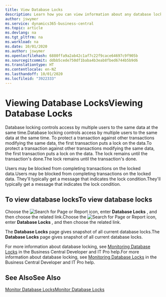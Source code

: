 ```yaml
---
title: View Database Locks
description: Learn how you can view information about any database locks right from the client interface in Business Central.
author: jswymer
ms.service: dynamics365-business-central
ms.topic: article
ms.devlang: na
ms.tgt_pltfrm: na
ms.workload: na
ms.date: 10/01/2020
ms.author: jswymer
ms.openlocfilehash: 6880ffa9a2ab42c1af7c22f9cace64697c9f905b
ms.sourcegitcommit: ddbb5cede750df1baba4b3eab8fbed6744b5b9d6
ms.translationtype: HT
ms.contentlocale: en-NZ
ms.lasthandoff: 10/01/2020
ms.locfileid: "3922333"
---
```

# <a name="viewing-database-locks"></a><span data-ttu-id="7141a-103">Viewing Database Locks</span><span class="sxs-lookup"><span data-stu-id="7141a-103">Viewing Database Locks</span></span>

<span data-ttu-id="7141a-104">Database locking controls access by multiple users to the same data at the same time.</span><span class="sxs-lookup"><span data-stu-id="7141a-104">Database locking controls access by multiple users to the same data at the same time.</span></span> <span data-ttu-id="7141a-105">To protect a transaction against other transactions modifying the same data, the first transaction puts a lock on the data.</span><span class="sxs-lookup"><span data-stu-id="7141a-105">To protect a transaction against other transactions modifying the same data, the first transaction puts a lock on the data.</span></span> <span data-ttu-id="7141a-106">The lock remains until the transaction's done.</span><span class="sxs-lookup"><span data-stu-id="7141a-106">The lock remains until the transaction's done.</span></span>

<span data-ttu-id="7141a-107">Users may be blocked from completing transactions on the locked data.</span><span class="sxs-lookup"><span data-stu-id="7141a-107">Users may be blocked from completing transactions on the locked data.</span></span> <span data-ttu-id="7141a-108">They'll typically get a message that indicates the lock condition.</span><span class="sxs-lookup"><span data-stu-id="7141a-108">They'll typically get a message that indicates the lock condition.</span></span>

## <a name="to-view-database-locks"></a><span data-ttu-id="7141a-109">To view database locks</span><span class="sxs-lookup"><span data-stu-id="7141a-109">To view database locks</span></span>

<span data-ttu-id="7141a-110">Choose the ![Search for Page or Report](media/ui-search/search_small.png "Search for Page or Report icon") icon, enter **Database Locks** , and then choose the related link.</span><span class="sxs-lookup"><span data-stu-id="7141a-110">Choose the ![Search for Page or Report](media/ui-search/search_small.png "Search for Page or Report icon") icon, enter **Database Locks** , and then choose the related link.</span></span>

<span data-ttu-id="7141a-111">The **Database Locks** page gives snapshot of all current database locks.</span><span class="sxs-lookup"><span data-stu-id="7141a-111">The **Database Locks** page gives snapshot of all current database locks.</span></span>

<span data-ttu-id="7141a-112">For more information about database locking, see [Monitoring Database Locks](/dynamics365/business-central/dev-itpro/administration/monitor-database-locks) in the Business Central Developer and IT Pro help.</span><span class="sxs-lookup"><span data-stu-id="7141a-112">For more information about database locking, see [Monitoring Database Locks](/dynamics365/business-central/dev-itpro/administration/monitor-database-locks) in the Business Central Developer and IT Pro help.</span></span>

## <a name="see-also"></a><span data-ttu-id="7141a-113">See Also</span><span class="sxs-lookup"><span data-stu-id="7141a-113">See Also</span></span>

[<span data-ttu-id="7141a-114">Monitor Database Locks</span><span class="sxs-lookup"><span data-stu-id="7141a-114">Monitor Database Locks</span></span>](/dynamics365/business-central/dev-itpro/administration/monitor-database-locks) 
